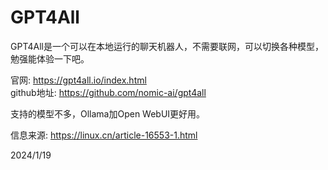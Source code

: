# GPT4All

GPT4All是一个可以在本地运行的聊天机器人，不需要联网，可以切换各种模型，勉强能体验一下吧。  

官网: https://gpt4all.io/index.html  
github地址: https://github.com/nomic-ai/gpt4all  

支持的模型不多，Ollama加Open WebUI更好用。  


信息来源: https://linux.cn/article-16553-1.html  


2024/1/19  
